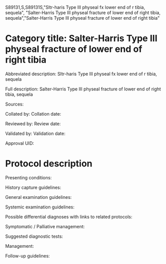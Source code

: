 S89131,S,S89131S,"Sltr-haris Type III physeal fx lower end of r tibia, sequela", "Salter-Harris Type III physeal fracture of lower end of right tibia, sequela","Salter-Harris Type III physeal fracture of lower end of right tibia"
# Category title: Salter-Harris Type III physeal fracture of lower end of right tibia

Abbreviated description: Sltr-haris Type III physeal fx lower end of r tibia, sequela

Full description: Salter-Harris Type III physeal fracture of lower end of right tibia, sequela

Sources:

Collated by:
Collation date:

Reviewed by:
Review date:

Validated by:
Validation date:

Approval UID:

# Protocol description

Presenting conditions:

History capture guidelines:

General examination guidelines:

Systemic examination guidelines:

Possible differential diagnoses with links to related protocols:

Symptomatic / Palliative management:

Suggested diagnostic tests:

Management:

Follow-up guidelines:
